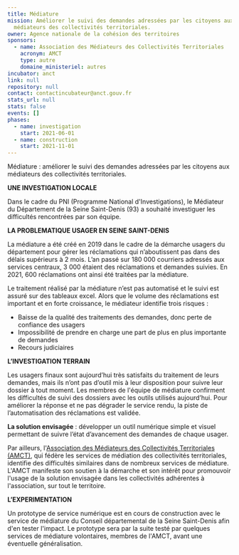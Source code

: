 ```yaml
---
title: Médiature
mission: Améliorer le suivi des demandes adressées par les citoyens aux
  médiateurs des collectivités territoriales.
owner: Agence nationale de la cohésion des territoires
sponsors:
  - name: Association des Médiateurs des Collectivités Territoriales
    acronym: AMCT
    type: autre
    domaine_ministeriel: autres
incubator: anct
link: null
repository: null
contact: contactincubateur@anct.gouv.fr
stats_url: null
stats: false
events: []
phases:
  - name: investigation
    start: 2021-06-01
  - name: construction
    start: 2021-11-01
---
```

Médiature : améliorer le suivi des demandes adressées par les citoyens aux médiateurs des collectivités territoriales.

**UNE INVESTIGATION LOCALE**

Dans le cadre du PNI (Programme National d'Investigations), le Médiateur du Département de la Seine Saint-Denis (93) a souhaité investiguer les difficultés rencontrées par son équipe.

**LA PROBLEMATIQUE USAGER EN SEINE SAINT-DENIS**

La médiature a été créé en 2019 dans le cadre de la démarche usagers du département pour gérer les réclamations qui n’aboutissent pas dans des délais supérieurs à 2 mois. L’an passé sur 180 000 courriers adressés aux services centraux, 3 000 étaient des réclamations et demandes suivies. En 2021, 600 réclamations ont ainsi été traitées par la médiature. 

Le traitement réalisé par la médiature n’est pas automatisé et le suivi est assuré sur des tableaux excel. Alors que le volume des réclamations est important et en forte croissance, le médiateur identifie trois risques :

* Baisse de la qualité des traitements des demandes, donc perte de confiance des usagers
* Impossibilité de prendre en charge une part de plus en plus importante de demandes
* Recours judiciaires 

**L’INVESTIGATION TERRAIN** 

Les usagers finaux sont aujourd’hui très satisfaits du traitement de leurs demandes, mais ils n’ont pas d’outil mis à leur disposition pour suivre leur dossier à tout moment. Les membres de l'équipe de médiature confirment les difficultés de suivi des dossiers avec les outils utilisés aujourd’hui. Pour améliorer la réponse et ne pas dégrader le service rendu, la piste de l’automatisation des réclamations est validée.

**La solution envisagée** : développer un outil numérique simple et visuel permettant de suivre l’état d’avancement des demandes de chaque usager. 

Par ailleurs, l'[Association des Médiateurs des Collectivités Territoriales (AMCT)](https://www.amct-mediation.fr/), qui fédère les services de médiation des collectivités territoriales, identifie des difficultés similaires dans de nombreux services de médiature. L'AMCT manifeste son soutien à la démarche et son intérêt pour promouvoir l'usage de la solution envisagée dans les collectivités adhérentes à l'association, sur tout le territoire.

**L’EXPERIMENTATION**

Un prototype de service numérique est en cours de construction avec le service de médiature du Conseil départemental de la Seine Saint-Denis afin d'en tester l'impact. Le prototype sera par la suite testé par quelques services de médiature volontaires, membres de l'AMCT, avant une éventuelle généralisation.
